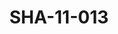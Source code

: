 ---
pid: SHA-11-013
title: SHA-11-013
language: ar
original_label: 
rights: شرحبيل احمد
location_of_original: شرحبيل احمد
photographer_or_studio: 
scanned_from: photograph 15.5 by 20.6
_date: '1966'
location: كينيا، نيروبي
description: السفير السوداني سيد مرغني ومسؤلين كينيي في استقبال فرقة هرامبي
additional_notes: 
permission_display: 'yes'
on_server: 'no'
on_website: 'no'
permalink: /photopages/ar/SHA-11-013
layout: photo-page
---